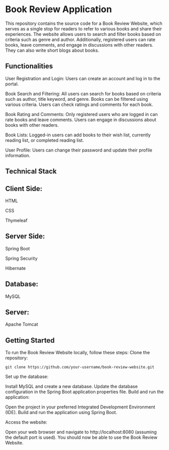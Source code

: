 # Book Review Application
This repository contains the source code for a Book Review Website, which serves as a single stop for readers to refer to various books and share their experiences. The website allows users to search and filter books based on criteria such as genre and author. Additionally, registered users can rate books, leave comments, and engage in discussions with other readers. They can also write short blogs about books. 

## Functionalities
User Registration and Login:
Users can create an account and log in to the portal.

Book Search and Filtering:
All users can search for books based on criteria such as author, title keyword, and genre.
Books can be filtered using various criteria.
Users can check ratings and comments for each book.

Book Rating and Comments:
Only registered users who are logged in can rate books and leave comments.
Users can engage in discussions about books with other readers.

Book Lists:
Logged-in users can add books to their wish list, currently reading list, or completed reading list.

User Profile:
Users can change their password and update their profile information.

## Technical Stack
## Client Side:

HTML

CSS

Thymeleaf

## Server Side:

Spring Boot

Spring Security

Hibernate

## Database:

MySQL

## Server:

Apache Tomcat
## Getting Started
To run the Book Review Website locally, follow these steps:
Clone the repository:

`git clone https://github.com/your-username/book-review-website.git`

Set up the database:

Install MySQL and create a new database.
Update the database configuration in the Spring Boot application properties file.
Build and run the application:

Open the project in your preferred Integrated Development Environment (IDE).
Build and run the application using Spring Boot.

Access the website:

Open your web browser and navigate to http://localhost:8080 (assuming the default port is used).
You should now be able to use the Book Review Website.
